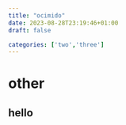 ```yaml
---
title: "ocimido"
date: 2023-08-28T23:19:46+01:00
draft: false

categories: ['two','three']
---
```


# other

## hello
